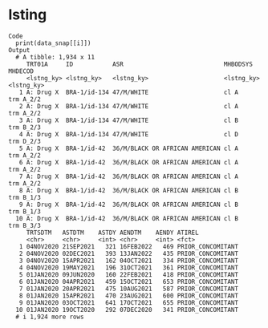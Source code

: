 # lsting

    Code
      print(data_snap[[i]])
    Output
      # A tibble: 1,934 x 11
         TRT01A     ID           ASR                            MHBODSYS   MHDECOD   
         <lstng_ky> <lstng_ky>   <lstng_ky>                     <lstng_ky> <lstng_ky>
       1 A: Drug X  BRA-1/id-134 47/M/WHITE                     cl A       trm A_2/2 
       2 A: Drug X  BRA-1/id-134 47/M/WHITE                     cl A       trm A_2/2 
       3 A: Drug X  BRA-1/id-134 47/M/WHITE                     cl B       trm B_2/3 
       4 A: Drug X  BRA-1/id-134 47/M/WHITE                     cl D       trm D_2/3 
       5 A: Drug X  BRA-1/id-42  36/M/BLACK OR AFRICAN AMERICAN cl A       trm A_2/2 
       6 A: Drug X  BRA-1/id-42  36/M/BLACK OR AFRICAN AMERICAN cl A       trm A_2/2 
       7 A: Drug X  BRA-1/id-42  36/M/BLACK OR AFRICAN AMERICAN cl A       trm A_2/2 
       8 A: Drug X  BRA-1/id-42  36/M/BLACK OR AFRICAN AMERICAN cl B       trm B_1/3 
       9 A: Drug X  BRA-1/id-42  36/M/BLACK OR AFRICAN AMERICAN cl B       trm B_1/3 
      10 A: Drug X  BRA-1/id-42  36/M/BLACK OR AFRICAN AMERICAN cl B       trm B_3/3 
         TRTSDTM   ASTDTM    ASTDY AENDTM    AENDY ATIREL           
         <chr>     <chr>     <int> <chr>     <int> <fct>            
       1 04NOV2020 21SEP2021   321 16FEB2022   469 PRIOR_CONCOMITANT
       2 04NOV2020 02DEC2021   393 13JAN2022   435 PRIOR_CONCOMITANT
       3 04NOV2020 15APR2021   162 04OCT2021   334 PRIOR_CONCOMITANT
       4 04NOV2020 19MAY2021   196 31OCT2021   361 PRIOR_CONCOMITANT
       5 01JAN2020 09JUN2020   160 22FEB2021   418 PRIOR_CONCOMITANT
       6 01JAN2020 04APR2021   459 15OCT2021   653 PRIOR_CONCOMITANT
       7 01JAN2020 20APR2021   475 10AUG2021   587 PRIOR_CONCOMITANT
       8 01JAN2020 15APR2021   470 23AUG2021   600 PRIOR_CONCOMITANT
       9 01JAN2020 03OCT2021   641 17OCT2021   655 PRIOR_CONCOMITANT
      10 01JAN2020 19OCT2020   292 07DEC2020   341 PRIOR_CONCOMITANT
      # i 1,924 more rows

